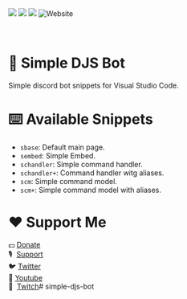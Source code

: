 <img src="https://img.shields.io/visual-studio-marketplace/i/taps.simple-djs-bot?color=orange&label=Install&logo=visual-studio-code"> 

<img src="https://img.shields.io/discord/737997147483537459?color=%237289DA&label=Discord&logo=Discord&link=lefthttps://discord.gg/5c2Xcfh">

<img src="https://img.shields.io/github/followers/TapsHTS?label=Follow&logo=Github&style=flat">

<img alt="Website" src="https://img.shields.io/website?down_color=red&down_message=Offline%20%E2%9D%8C&logo=google&logoColor=white&up_message=Online%20%E2%9C%94&url=https%3A%2F%2Fneotuxbot.tk">



<br>
<br>
<br>

# 🥇 Simple DJS Bot
Simple discord bot snippets for Visual Studio Code.

# ⌨️ Available Snippets
- `sbase`: Default main page.
- `sembed`: Simple Embed.
- `schandler`: Simple command handler.
- `schandler+`: Command handler witg aliases.
- `scm`: Simple command model.
- `scm+`: Simple command model with aliases.

# ❤️ Support Me

💵 [Donate](https://www.paypal.com/paypalme/clemcart) \
🎙  &nbsp;[Support](https://discord.gg/5c2Xcfh)\
🐦 [Twitter](https://twitter.com/taps_hts) \
🎥 [Youtube](https://urlz.fr/b7FY) \
🍿 &nbsp;[Twitch](https://www.twitch.tv/tapshts)#   s i m p l e - d j s - b o t  
 